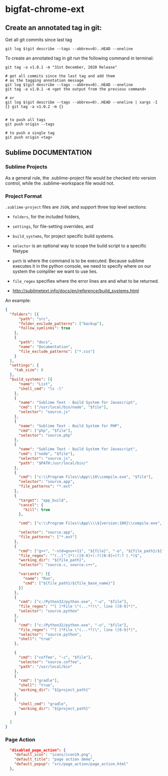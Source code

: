 # bigfat-chrome-ext

## Create an annotated tag in git:

Get all git commits since last tag

    git log $(git describe --tags --abbrev=0)..HEAD --oneline

To create an annotated tag in git run the following command in terminal:

    git tag -a v1.0.1 -m "31st December, 2020 Release"

    # get all commits since the last tag and add them
    # as the tagging annotation message
    git log $(git describe --tags --abbrev=0)..HEAD --oneline
    git tag -a v1.0.1 -m <get the output from the previous command>

    # or
    git log $(git describe --tags --abbrev=0)..HEAD --oneline | xargs -I {} git tag -a v1.0.2 -m {}


    # to push all tags
    git push origin --tags

    # to push a single tag
    git push origin <tag>


## Sublime DOCUMENTATION

### Sublime Projects

As a general rule, the .sublime-project file would be checked into version control, while the .sublime-workspace file would not.

### Project Format
`.sublime-project` files are `JSON`, and support three top level sections:
- `folders`, for the included folders,
- `settings`, for file-setting overrides, and
- `build_systems`, for project specific build systems.

- `selector` is an optional way to scope the build script to a specific filetype
- `path` is where the command is to be executed. Because sublime executes it in the python console, we need to specify where on our system the compliler we want to use lies.
- `file_regex` specifies where the error lines are and what to be returned.
- http://sublimetext.info/docs/en/reference/build_systems.html

An example:
```json
{
  "folders": [{
      "path": "src",
      "folder_exclude_patterns": ["backup"],
      "follow_symlinks": true
    },
    {
      "path": "docs",
      "name": "Documentation",
      "file_exclude_patterns": ["*.css"]
    }
  ],
  "settings": {
    "tab_size": 8
  },
  "build_systems": [{
      "name": "List",
      "shell_cmd": "ls -l"
    },
    {
      "name": "Sublime Text - Build System for Javascript",
      "cmd": ["/usr/local/bin/node", "$file"],
      "selector": "source.js"
    },
    {
      "name": "Sublime Text - Build System for PHP",
      "cmd": ["php", "$file"],
      "selector": "source.php"
    },
    {
      "name": "Sublime Text - Build System for Javascript",
      "cmd": ["node", "$file"],
      "selector": "source.js",
      "path": "$PATH:/usr/local/bin/"
    },
    {
      "cmd": ["c:\\Program Files\\App\\10\\compile.exe", "$file"],
      "selector": "source.app",
      "file_patterns": "*.ext"
    },
    {
      "target": "app_build",
      "cancel": {
        "kill": true
      },

      "cmd": ["c:\\Program Files\\App\\\\${version:100}\\compile.exe", "$file"],

      "selector": "source.app",
      "file_patterns": ["*.ext"]
    },
    {
      "cmd": ["g++", "-std=gnu++11", "${file}", "-o", "${file_path}/${file_base_name}"],
      "file_regex": "^(..[^:]*):([0-9]+):?([0-9]+)?:? (.*)$",
      "working_dir": "${file_path}",
      "selector": "source.c, source.c++",

      "variants": [{
        "name": "Run",
        "cmd": ["${file_path}/${file_base_name}"]
      }]
    },
    {
      "cmd": ["c:/Python32/python.exe", "-u", "$file"],
      "file_regex": "^[ ]*File \"(...*?)\", line ([0-9]*)",
      "selector": "source.python"
    },
    {
      "cmd": ["c:/Python32/python.exe", "-u", "$file"],
      "file_regex": "^[ ]*File \"(...*?)\", line ([0-9]*)",
      "selector": "source.python",
      "shell": "true"
    },

    {
      "cmd": ["coffee", "-c", "$file"],
      "selector": "source.coffee",
      "path": "/usr/local/bin"
    },
    {
      "cmd": ["gradle"],
      "shell": "true",
      "working_dir": "${project_path}"
    },
    {
      "shell_cmd": "gradle",
      "working_dir": "${project_path}"
    }

  ]
}
```


### Page Action

```json
  "disabled_page_action": {
    "default_icon": "icons/icon19.png",
    "default_title": "page action demo",
    "default_popup": "src/page_action/page_action.html"
  },
```
